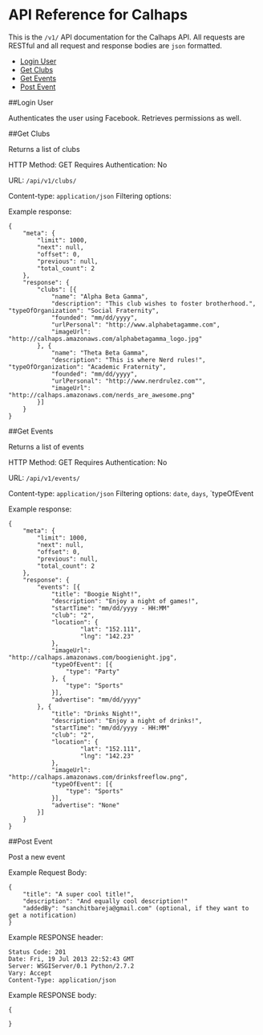 # API Reference for Calhaps

This is the `/v1/` API documentation for the Calhaps API. All requests are RESTful and all request and response bodies are `json` formatted.

*	[Login User](#loginuser)
* 	[Get Clubs](#getclubs)
* 	[Get Events](#getevents)
* 	[Post Event](#postevent)

##<a id="loginuser"></a>Login User

Authenticates the user using Facebook. Retrieves permissions as well.

##<a id="getclubs"></a>Get Clubs

Returns a list of clubs

HTTP Method: GET
Requires Authentication: No

URL: `/api/v1/clubs/`

Content-type: `application/json`
Filtering options:

Example response:

	{
		"meta": {
        	"limit": 1000,
        	"next": null,
        	"offset": 0,
        	"previous": null,
        	"total_count": 2
    	},
    	"response": {
    		"clubs": [{
    			"name": "Alpha Beta Gamma",
    			"description": "This club wishes to foster brotherhood.",				"typeOfOrganization": "Social Fraternity",
    			"founded": "mm/dd/yyyy",
    			"urlPersonal": "http://www.alphabetagamme.com",
    			"imageUrl": "http://calhaps.amazonaws.com/alphabetagamma_logo.jpg"
    		}, {
				"name": "Theta Beta Gamma",
    			"description": "This is where Nerd rules!",    				"typeOfOrganization": "Academic Fraternity",
    			"founded": "mm/dd/yyyy",
    			"urlPersonal": "http://www.nerdrulez.com"",
    			"imageUrl": "http://calhaps.amazonaws.com/nerds_are_awesome.png"
    		}]
    	}
	}
	
##<a id="getevents"></a>Get Events

Returns a list of events

HTTP Method: GET
Requires Authentication: No

URL: `/api/v1/events/`

Content-type: `application/json`
Filtering options: `date`, `days`, `typeOfEvent

Example response:

	{
		"meta": {
        	"limit": 1000,
        	"next": null,
        	"offset": 0,
        	"previous": null,
        	"total_count": 2
    	},
    	"response": {
    		"events": [{
    			"title": "Boogie Night!",
    			"description": "Enjoy a night of games!",
    			"startTime": "mm/dd/yyyy - HH:MM"
    			"club": "2",
    			"location": {
    					"lat": "152.111",
    					"lng": "142.23"
    			},
    			"imageUrl": "http://calhaps.amazonaws.com/boogienight.jpg",
    			"typeOfEvent": [{
    				"type": "Party"
    			}, {
    				"type": "Sports"
    			}],
    			"advertise": "mm/dd/yyyy"
    		}, {
    			"title": "Drinks Night!",
    			"description": "Enjoy a night of drinks!",
    			"startTime": "mm/dd/yyyy - HH:MM"
    			"club": "2",
    			"location": {
    					"lat": "152.111",
    					"lng": "142.23"
    			},
    			"imageUrl": "http://calhaps.amazonaws.com/drinksfreeflow.png",
    			"typeOfEvent": [{
    				"type": "Sports"
    			}],
    			"advertise": "None"
    		}]
    	}
	}
	
##<a id="postevent"></a>Post Event

Post a new event

Example Request Body:

	{
		"title": "A super cool title!",
		"description": "And equally cool description!"
		"addedBy": "sanchitbareja@gmail.com" (optional, if they want to get a notification)
	}

Example RESPONSE header:

	Status Code: 201
	Date: Fri, 19 Jul 2013 22:52:43 GMT
	Server: WSGIServer/0.1 Python/2.7.2
	Vary: Accept
	Content-Type: application/json

Example RESPONSE body:

	{

	}